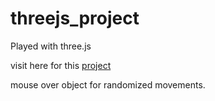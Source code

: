 # threejs_project

Played with three.js

visit here for this [project](https://leokwo.github.io/threejs_proj/)

mouse over object for randomized movements.
